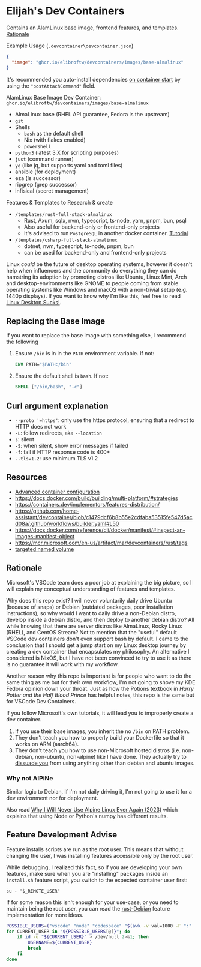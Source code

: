 # Elijah's Dev Containers

Contains an AlamLinux base image, frontend features, and templates. [Rationale](#rationale)

Example Usage (`.devcontainer\devcontainer.json`)

```json
{
  "image": "ghcr.io/elibroftw/devcontainers/images/base-almalinux"
}
```

It's recommended you auto-install dependencies [on container start](https://code.visualstudio.com/remote/advancedcontainers/start-processes) by using the `"postAttachCommand"` field.

AlamLinux Base Image Dev Container: `ghcr.io/elibroftw/devcontainers/images/base-almalinux`

- AlmaLinux base (RHEL API guarantee, Fedora is the upstream)
- `git`
- Shells
  - `bash` as the default shell
  - Nix (with flakes enabled)
  - `powershell`
- `python3` (latest 3.X for scripting purposes)
- `just` (command runner)
- `yq` (like jq, but supports yaml and toml files)
- ansible (for deployment)
- eza (ls successor)
- ripgrep (grep successor)
- infisical (secret management)

Features & Templates to Research & create

- `/templates/rust-full-stack-almalinux`
  - Rust, Axum, sqlx, nvm, typescript, ts-node, yarn, pnpm, bun, psql
  - Also useful for backend-only or frontend-only projects
  - It's advised to run `PostgreSQL` in another docker container. [Tutorial](https://www.docker.com/blog/how-to-use-the-postgres-docker-official-image/#Using-Docker-Compose)
- `/templates/csharp-full-stack-almalinux`
  - dotnet, nvm, typescript, ts-node, pnpm, bun
  - can be used for backend-only and frontend-only projects

Linux _could_ be the future of desktop operating systems, however it doesn't help when influencers and the community do everything they can do hamstring its adoption by promoting distros like Ubuntu, Linux Mint, Arch and desktop-environments like GNOME to people coming from stable operating systems like Windows and macOS with a non-trivial setup (e.g. 1440p displays). If you want to know why I'm like this, feel free to read [Linux Desktop Sucks!](https://blog.elijahlopez.ca/posts/linux-desktop-sucks/).

## Replacing the Base Image

If you want to replace the base image with something else, I recommend the following

1. Ensure `/bin` is in in the `PATH` environment variable. If not:

    ```Dockerfile
    ENV PATH="$PATH:/bin"
    ```

2. Ensure the default shell is `bash`. If not:

    ```Dockerfile
    SHELL ["/bin/bash", "-c"]
    ```

## Curl argument explanation

- `--proto '=https'`: only use the https protocol, ensuring that a redirect to HTTP does not work
- `-L`: follow redirects, aka `--location`
- `s`: silent
- `-S`: when silent, show error messages if failed
- `-f`: fail if HTTP response code is 400+
- `--tlsv1.2`: use minimum TLS v1.2

## Resources

- [Advanced container configuration](https://code.visualstudio.com/remote/advancedcontainers/overview)
- https://docs.docker.com/build/building/multi-platform/#strategies
- https://containers.dev/implementors/features-distribution/
- https://github.com/home-assistant/devcontainer/blob/c1479dcf6b8b55e2cdfaba53515fe547d5acd08a/.github/workflows/builder.yaml#L50
- https://docs.docker.com/reference/cli/docker/manifest/#inspect-an-images-manifest-object
- https://mcr.microsoft.com/en-us/artifact/mar/devcontainers/rust/tags
- [targeted named volume](https://code.visualstudio.com/remote/advancedcontainers/improve-performance#_use-a-targeted-named-volume)

## Rationale

Microsoft's VSCode team does a poor job at explaining the big picture, so I will explain my conceptual understanding of features and templates.

Why does this repo exist? I will never voluntarily daily drive Ubuntu (because of snaps) or Debian (outdated packages, poor installation instructions), so why would I want to daily drive a non-Debian distro, develop inside a debian distro, and then deploy to another debian distro? All while knowing that there are server distros like AlmaLinux, Rocky Linux (RHEL), and CentOS Stream? Not to mention that the "useful" default VSCode dev containers don't even support bash by default. I came to the conclusion that I should get a jump start on my Linux desktop journey by creating a dev container that encapsulates my philosophy. An alternative I considered is NixOS, but I have not been convinced to try to use it as there is no guarantee it will work with my workflow.

Another reason why this repo is important is for people who want to do the same thing as me but for their own workflow, I'm not going to shove my KDE Fedora opinion down your throat. Just as how the Potions textbook in _Harry Potter and the Half Blood Prince_ has helpful notes, this repo is the same but for VSCode Dev Containers.

If you follow Microsoft's own tutorials, it will lead you to improperly create a dev container.

1. If you use their base images, you inherit the no `/bin` on PATH problem.
2. They don't teach you how to properly build your Dockerfile so that it works on ARM (aarch64).
3. They don't teach you how to use non-Microsoft hosted distros (i.e. non-debian, non-ubuntu, non-alpine) like I have done. They actually try to [dissuade you](https://github.com/devcontainers/images/tree/main/build#the-build-namespace) from using anything other than debian and ubuntu images.

### Why not AlPiNe

Similar logic to Debian, if I'm not daily driving it, I'm not going to use it for a dev environment nor for deployment.

Also read [Why I Will Never Use Alpine Linux Ever Again (2023)](https://medium.com/better-programming/why-i-will-never-use-alpine-linux-ever-again-a324fd0cbfd6) which explains that using Node or Python's numpy has different results.

## Feature Development Advise

Feature installs scripts are run as the root user. This means that without changing the user, I was installing features accessible only by the root user.

While debugging, I realized this fact, so if you are developing your own features, make sure when you are "installing" packages inside an `install.sh` feature script, you switch to the expected container user first:

`su - "$_REMOTE_USER"`

If for some reason this isn't enough for your use-case, or you need to maintain being the root user, you can read the [rust-Debian](https://github.com/devcontainers/features/blob/main/src/rust/install.sh) feature implementation for more ideas.


```bash
POSSIBLE_USERS=("vscode" "node" "codespace" "$(awk -v val=1000 -F ":" '$3==val{print $1}' /etc/passwd)")
for CURRENT_USER in "${POSSIBLE_USERS[@]}"; do
    if id -u "${CURRENT_USER}" > /dev/null 2>&1; then
        USERNAME=${CURRENT_USER}
        break
    fi
done
```

